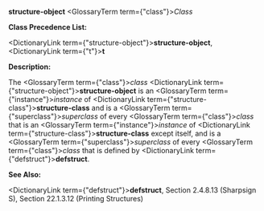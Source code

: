 **structure-object** <GlossaryTerm  term={"class"}><i>Class</i></GlossaryTerm> 



**Class Precedence List:** 



<DictionaryLink  term={"structure-object"}><b>structure-object</b></DictionaryLink>, <DictionaryLink  term={"t"}><b>t</b></DictionaryLink> 



**Description:** 



The <GlossaryTerm  term={"class"}><i>class</i></GlossaryTerm> <DictionaryLink  term={"structure-object"}><b>structure-object</b></DictionaryLink> is an <GlossaryTerm  term={"instance"}><i>instance</i></GlossaryTerm> of <DictionaryLink  term={"structure-class"}><b>structure-class</b></DictionaryLink> and is a <GlossaryTerm  term={"superclass"}><i>superclass</i></GlossaryTerm> of every <GlossaryTerm  term={"class"}><i>class</i></GlossaryTerm> that is an <GlossaryTerm  term={"instance"}><i>instance</i></GlossaryTerm> of <DictionaryLink  term={"structure-class"}><b>structure-class</b></DictionaryLink> except itself, and is a <GlossaryTerm  term={"superclass"}><i>superclass</i></GlossaryTerm> of every <GlossaryTerm  term={"class"}><i>class</i></GlossaryTerm> that is defined by <DictionaryLink  term={"defstruct"}><b>defstruct</b></DictionaryLink>. 



**See Also:** 



<DictionaryLink  term={"defstruct"}><b>defstruct</b></DictionaryLink>, Section 2.4.8.13 (Sharpsign S), Section 22.1.3.12 (Printing Structures) 



